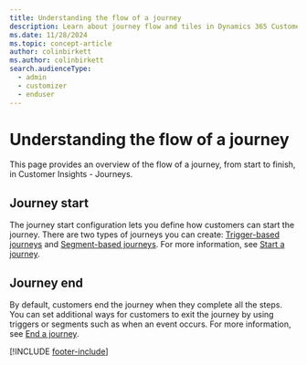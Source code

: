 ```yaml
---
title: Understanding the flow of a journey
description: Learn about journey flow and tiles in Dynamics 365 Customer Insights - Journeys.
ms.date: 11/28/2024
ms.topic: concept-article
author: colinbirkett
ms.author: colinbirkett
search.audienceType: 
  - admin
  - customizer
  - enduser
---
```


# Understanding the flow of a journey

This page provides an overview of the flow of a journey, from start to finish, in Customer Insights - Journeys.

## Journey start

The journey start configuration lets you define how customers can start the journey. There are two types of journeys you can create: [Trigger-based journeys](journey-start.md#trigger-based-journey) and [Segment-based journeys](journey-start.md#segment-based-journey). For more information, see [Start a journey](journey-start.md).

## Journey end

By default, customers end the journey when they complete all the steps. You can set additional ways for customers to exit the journey by using triggers or segments such as when an event occurs. For more information, see [End a journey](journey-end.md).

[!INCLUDE [footer-include](./includes/footer-banner.md)]
